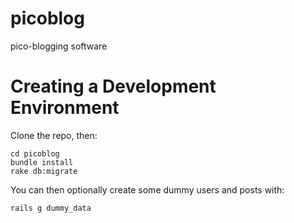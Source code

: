 picoblog
========

pico-blogging software

# Creating a Development Environment 

Clone the repo, then: 

```
cd picoblog
bundle install
rake db:migrate
```

You can then optionally create some dummy users and posts with:

```
rails g dummy_data
```

